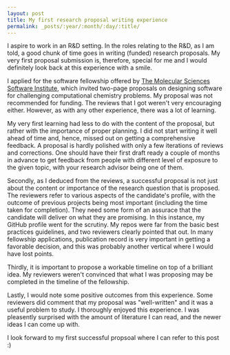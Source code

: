 ```yaml
---
layout: post
title: My first research proposal writing experience
permalink: _posts/:year/:month/:day/:title/
---
```


I aspire to work in an R&D setting. In the roles relating to the R&D, as I am told, a good chunk of time goes in writing (funded) research proposals. My very first proposal submission is, therefore, special for me and I would definitely look back at this experience with a smile. 

I applied for the software fellowship offered by [The Molecular Sciences Software Institute](https://molssi.org/fellowship/), which invited two-page proposals on designing software for challenging computational chemistry problems. My proposal was not recommended for funding. The reviews that I got weren't very encouraging either. However, as with any other experience, there was a lot of learning.

My very first learning had less to do with the content of the proposal, but rather with the importance of proper planning. I did not start writing it well ahead of time and, hence, missed out on getting a comprehensive feedback. A proposal is hardly polished with only a few iterations of reviews and corrections. One should have their first draft ready a couple of months in advance to get feedback from people with different level of exposure to the given topic, with your research advisor being one of them.

Secondly, as I deduced from the reviews, a successful proposal is not just about the content or importance of the research question that is proposed. The reviewers refer to various aspects of the candidate's profile, with the outcome of previous projects being most important (including the time taken for completion). They need some form of an assurace that the candidate will deliver on what they are promising. In this instance, my GitHub profile went for the scrutiny. My repos were far from the basic best practices guidelines, and two reviewers clearly pointed that out. In many fellowship applications, publication record is very important in getting a favorable decision, and this was probably another vertical where I would have lost points.

Thirdly, it is important to propose a workable timeline on top of a brilliant idea. My reviewers weren't convinced that what I was proposing may be completed in the timeline of the fellowship.

Lastly, I would note some positive outcomes from this experience. Some reviewers did comment that my proposal was "well-written" and it was a useful problem to study. I thoroughly enjoyed this experience. I was pleasently surprised with the amount of literature I can read, and the newer ideas I can come up with. 

I look forward to my first successful propsoal where I can refer to this post :)
